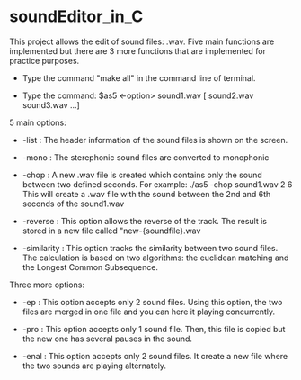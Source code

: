 # soundEditor_in_C

This project allows the edit of sound files: .wav.
Five main functions are implemented but there are 3 more functions that are implemented for practice purposes.

* Type the command "make all" in the command line of terminal.

* Type the command: $as5 <-option> sound1.wav [ sound2.wav sound3.wav ...]

5 main options:

* -list : The header information of the sound files is shown on the screen.

* -mono : The sterephonic sound files are converted to monophonic

* -chop : A new .wav file is created which contains only the sound between two defined seconds.
For example: ./as5 -chop sound1.wav 2 6
This will create a .wav file with the sound between the 2nd and 6th seconds of the sound1.wav

* -reverse : This option allows the reverse of the track. The result is stored in a new file called "new-{soundfile}.wav

* -similarity : This option tracks the similarity between two sound files. The calculation is based on two algorithms:
the euclidean matching and the Longest Common Subsequence. 

Three more options:

* -ep : This option accepts only 2 sound files. Using this option, the two files are merged in one file and you can here
it playing concurrently.

* -pro : This option accepts only 1 sound file. Then, this file is copied but the new one has several pauses in the sound.

* -enal : This option accepts only 2 sound files. It create a new file where the two sounds are playing alternately.


